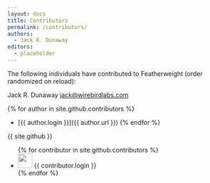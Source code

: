 ```yaml
---
layout: docs
title: Contributors
permalink: /contributors/
authors:
  - Jack R. Dunaway
editors:
  - placeholder
---
```


The following individuals have contributed to Featherweight (order randomized on reload):

Jack R. Dunaway <jack@wirebirdlabs.com>

{% for author in site.github.contributors %}
  * [{{ author.login }}]({{ author.url }})
{% endfor %}

{{ site.github }}


<ul>
{% for contributor in site.github.contributors %}
  <li>
    <img src="{{ contributor.avatar_url }}" width="32" height="32" /> {{ contributor.login }}
  </li>
{% endfor %}
</ul>